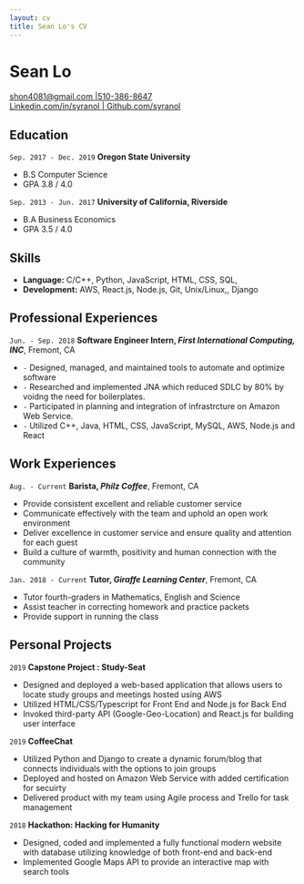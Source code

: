 ```yaml
--- 
layout: cv 
title: Sean Lo's CV
--- 
```


# Sean Lo 

<div id="webaddress">
<a href="shon4081@gmail.com"> </a> <a href="shon4081@gmail.com">shon4081@gmail.com |510-386-8647 </a>
</div>

<div id="webaddress">
<a href="510-386-8647"> </a> <a href="510-386-8647">Linkedin.com/in/syranol | Github.com/syranol</a>
</div>


## Education

`Sep. 2017 - Dec. 2019` 
__Oregon State University__
- B.S Computer Science 
- GPA 3.8 / 4.0

`Sep. 2013 - Jun. 2017`
__University of California, Riverside__
- B.A Business Economics   
- GPA 3.5 / 4.0

## Skills  
- __Language:__ C/C++, Python, JavaScript, HTML, CSS, SQL, 
- __Development:__ AWS, React.js, Node.js, Git, Unix/Linux,, Django   

## Professional Experiences  
`Jun. - Sep. 2018` 
__Software Engineer Intern, *First International Computing, INC*__, Fremont, CA  

- `-` Designed, managed, and maintained tools to automate and optimize software
- `-` Researched and implemented JNA which reduced SDLC by 80%
by voidng the need for boilerplates.
- `-` Participated in planning and integration of infrastrcture on Amazon Web Service.
- `-` Utilized C++, Java, HTML, CSS, JavaScript, MySQL, AWS, Node.js and React

## Work Experiences  
`Aug. - Current` __Barista, *Philz Coffee*__, Fremont, CA  

- Provide consistent excellent and reliable customer service 
- Communicate effectively with the team and uphold an open work environment 
- Deliver excellence in customer service and ensure quality and attention for each guest 
- Build a culture of warmth, positivity and human connection with the community  

`Jan. 2018 - Current` __Tutor, *Giraffe Learning Center*__, Fremont, CA  
- Tutor fourth-graders in Mathematics, English and Science 
- Assist teacher in correcting homework and practice packets 
- Provide support in running the class  

## Personal Projects

`2019` __Capstone Project : Study-Seat__  
- Designed and deployed a web-based application that allows users to locate study groups and meetings hosted using AWS 
- Utilized HTML/CSS/Typescript for Front End and Node.js for Back End 
- Invoked third-party API (Google-Geo-Location) and React.js for building user interface 

`2019` __CoffeeChat__  
- Utilized Python and Django to create a dynamic forum/blog that connects individuals with the options to join groups 
- Deployed and hosted on Amazon Web Service with added certification for secuirty 
- Delivered product with my team using Agile process and Trello for task management

`2018` __Hackathon: Hacking for Humanity__  
- Designed, coded and implemented a fully functional modern website with database utilizing knowledge of both front-end and back-end 
- Implemented Google Maps API to provide an interactive map with search tools 

